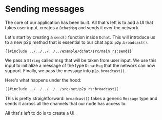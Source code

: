 # Sending messages

The core of our application has been built. All that's left is to add a UI
that takes user input, creates a `DchatMsg` and sends it over the network.

Let's start by creating a `send()` function inside `Dchat`. This will
introduce us to a new p2p method that is essential to our chat app:
`p2p.broadcast()`.

```
{{#include ../../../../../example/dchat/src/main.rs:send}}
```

We pass a `String` called msg that will be taken from user input. We use
this input to initialize a message of the type `DchatMsg` that the network
can now support. Finally, we pass the message into `p2p.broadcast()`.
  
Here's what happens under the hood:

```rust
{{#include ../../../../../src/net/p2p.rs:broadcast}}
```

This is pretty straightforward: `broadcast()` takes a generic `Message` type
and sends it across all the channels that our node has access to.

All that's left to do is to create a UI.



